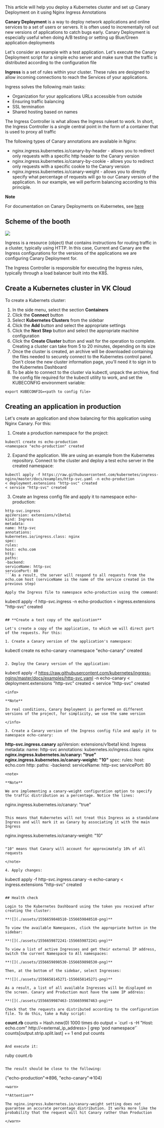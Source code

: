 This article will help you deploy a Kubernetes cluster and set up Canary Deployment on it using Nginx Ingress Annotations

**Canary Deployment** is a way to deploy network applications and online services to a set of users or servers. It is often used to incrementally roll out new versions of applications to catch bugs early. Canary Deployment is especially useful when doing A/B testing or setting up Blue/Green application deployments

Let's consider an example with a test application. Let's execute the Canary Deployment script for a simple echo server and make sure that the traffic is distributed according to the configuration file

**Ingress** is a set of rules within your cluster. These rules are designed to allow incoming connections to reach the Services of your applications.

Ingress solves the following main tasks:

- Organization for your applications URLs accessible from outside
- Ensuring traffic balancing
- SSL termination
- Shared hosting based on names

The Ingress Controller is what allows the Ingress ruleset to work. In short, the Ingress Controller is a single central point in the form of a container that is used to proxy all traffic

The following types of Canary annotations are available in Nginx:

- nginx.ingress.kubernetes.io/canary-by-header - allows you to redirect only requests with a specific http header to the Canary version
- nginx.ingress.kubernetes.io/canary-by-cookie - allows you to redirect only requests with a specific cookie to the Canary version
- nginx.ingress.kubernetes.io/canary-weight - allows you to directly specify what percentage of requests will go to our Canary version of the application. In our example, we will perform balancing according to this principle.

**Note**

For documentation on Canary Deployments on Kubernetes, see [here](https://kubernetes.github.io/ingress-nginx/user-guide/nginx-configuration/annotations/#canary)

## **Scheme of the booth**

**![](./assets/1556575126475-1556575126475-png)**

Ingress is a resource (object) that contains instructions for routing traffic in a cluster, typically using HTTP. In this case, Current and Canary are the Ingress configurations for the versions of the applications we are configuring Canary Deployment for.

The Ingress Controller is responsible for executing the Ingress rules, typically through a load balancer built into the K8S.

## **Create a Kubernetes cluster in VK Cloud**

To create a Kubernets cluster:

1. In the side menu, select the section **Containers**
2. Click the **Connect** button
3. Select **Kubernetes Clusters** from the sidebar
4. Click the **Add** button and select the appropriate settings
5. Click the **Next Step** button and select the appropriate machine configuration
6. Click the **Create Cluster** button and wait for the operation to complete. Creating a cluster can take from 5 to 20 minutes, depending on its size
7. Once the cluster is created, an archive will be downloaded containing the files needed to securely connect to the Kubernetes control panel. Don't close the new cluster information page, you'll need it to sign in to the Kubernetes Dashboard
8. To be able to connect to the cluster via kubectl, unpack the archive, find the config file required for the kubectl utility to work, and set the KUBECONFIG environment variable:

```
export KUBECONFIG=<path to config file>
```

## **Creating an application in production**

Let's create an application and show balancing for this application using Nginx Canary. For this:

1. Create a production namespace for the project:

```
kubectl create ns echo-production
<namespace "echo-production" created
```

2. Expand the application. We are using an example from the Kubernetes repository. Connect to the cluster and deploy a test echo server in the created namespace:

```
kubectl apply -f https://raw.githubusercontent.com/kubernetes/ingress-nginx/master/docs/examples/http-svc.yaml -n echo-production
< deployment.extensions "http-svc" created
< service "http-svc" created

```

3. Create an Ingress config file and apply it to namespace echo-production:

```
http-svc.ingress
apiVersion: extensions/v1beta1
kind: Ingress
metadata:
name: http-svc
annotations:
kubernetes.io/ingress.class: nginx
spec:
rules:
host: echo.com
http:
paths:
-backend:
serviceName: http-svc
servicePort: 80
```As a result, the server will respond to all requests from the echo.com host (serviceName is the name of the service created in the previous step)

Apply the Ingress file to namespace echo-production using the command:

```
kubectl apply -f http-svc.ingress -n echo-production
< ingress.extensions "http-svc" created
```

## **Create a test copy of the application**

Let's create a copy of the application, to which we will direct part of the requests. For this:

1. Create a Canary version of the application's namespace:

```
kubectl create ns echo-canary
<namespace "echo-canary" created
```

2. Deploy the Canary version of the application:

```
kubectl apply -f https://raw.githubusercontent.com/kubernetes/ingress-nginx/master/docs/examples/http-svc.yaml -n echo-canary
< deployment.extensions "http-svc" created
< service "http-svc" created
```
<info>

**Note**

In real conditions, Canary Deployment is performed on different versions of the project, for simplicity, we use the same version

</info>

3. Create a Canary version of the Ingress config file and apply it to namespace echo-canary:

```
**http-svc.ingress.canary**
apiVersion: extensions/v1beta1
kind: Ingress
metadata:
name: http-svc
annotations:
kubernetes.io/ingress.class: nginx
**nginx.ingress.kubernetes.io/canary: "true"
nginx.ingress.kubernetes.io/canary-weight: "10"**
spec:
rules:
host: echo.com
http:
paths:
-backend:
serviceName: http-svc
servicePort: 80
```
<note>

**Note**

We are implementing a canary-weight configuration option to specify the traffic distribution as a percentage. Notice the lines:

```
  nginx.ingress.kubernetes.io/canary: "true"
  ```

This means that Kubernetes will not treat this Ingress as a standalone Ingress and will mark it as Canary by associating it with the main Ingress

```
  nginx.ingress.kubernetes.io/canary-weight: "10"
  ```

"10" means that Canary will account for approximately 10% of all requests

</note>

4. Apply changes:

```
kubectl apply -f http-svc.ingress.canary -n echo-canary
< ingress.extensions "http-svc" created
```

## Health check

Login to the Kubernetes Dashboard using the token you received after creating the cluster:

**![](./assets/1556659848510-1556659848510-png)**

To view the available Namespaces, click the appropriate button in the sidebar:

**![](./assets/1556659872241-1556659872241-png)**

To view a list of active Ingresses and get their external IP address, switch the current Namespace to All namespaces:

**![](./assets/1556659898530-1556659898530-png)**

Then, at the bottom of the sidebar, select Ingresses:

**![](./assets/1556658145271-1556658145271-png)**

As a result, a list of all available Ingresses will be displayed on the screen. Canary and Production must have the same IP address:

**![](./assets/1556659987463-1556659987463-png)**

Check that the requests are distributed according to the configuration file. To do this, take a Ruby script:

```
**count.rb**
counts = Hash.new(0)
1000 times do
output = \`curl -s -H "Host: echo.com" http://<external_ip_address> | grep 'pod namespace'\`
counts[output.strip.split.last] += 1
end
put counts
```

And execute it:

```
ruby count.rb
```

The result should be close to the following:

```
{"echo-production"=>896, "echo-canary"=>104}
```
<warn>

**Attention**

The nginx.ingress.kubernetes.io/canary-weight setting does not guarantee an accurate percentage distribution. It works more like the probability that the request will hit Canary rather than Production

</warn>
